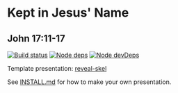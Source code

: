 # Kept in Jesus' Name
## John 17:11-17

[![Build status](https://travis-ci.org/sermons/kept.svg)](https://travis-ci.org/sermons/kept)
[![Node deps](https://david-dm.org/sermons/kept.svg)](https://david-dm.org/sermons/kept)
[![Node devDeps](https://david-dm.org/sermons/kept/dev-status.svg)](https://david-dm.org/sermons/kept?type=dev)

Template presentation: [reveal-skel](https://github.com/sermons/reveal-skel)

See [INSTALL.md](INSTALL.md)
for how to make your own presentation.

